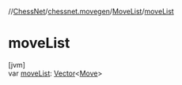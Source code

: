 //[ChessNet](../../../index.md)/[chessnet.movegen](../index.md)/[MoveList](index.md)/[moveList](move-list.md)

# moveList

[jvm]\
var [moveList](move-list.md): [Vector](https://docs.oracle.com/javase/8/docs/api/java/util/Vector.html)&lt;[Move](../../chessnet/-move/index.md)&gt;
